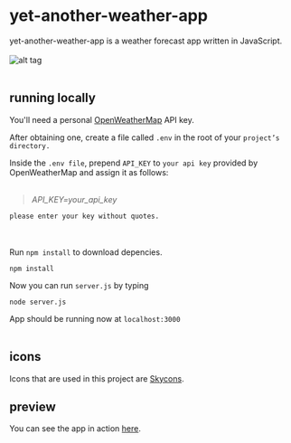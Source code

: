 # yet-another-weather-app

yet-another-weather-app is a weather forecast app written in JavaScript.   
<br>
![alt tag](https://i.imgur.com/0iu0FnW.png "this is just a screenshot")
<br><br>
## running locally

You'll need a personal [OpenWeatherMap](https://openweathermap.org/api) API key.

After obtaining one, create a file called `.env` in the root of your `project’s directory.`

Inside the `.env file`, prepend `API_KEY` to `your api key` provided by OpenWeatherMap and assign it as follows:
<br/><br/>

>*API_KEY=your_api_key*

`please enter your key without quotes.`
<br/><br/><br/>

Run `npm install` to download depencies.

```
npm install
```
Now you can run `server.js` by typing

```
node server.js
```

App should be running now at `localhost:3000`
<br/><br/>
## icons

Icons that are used in this project are [Skycons](https://darkskyapp.github.io/skycons/).

## preview
You can see the app in action [here](https://yet-another-weather-app-x.herokuapp.com/).
